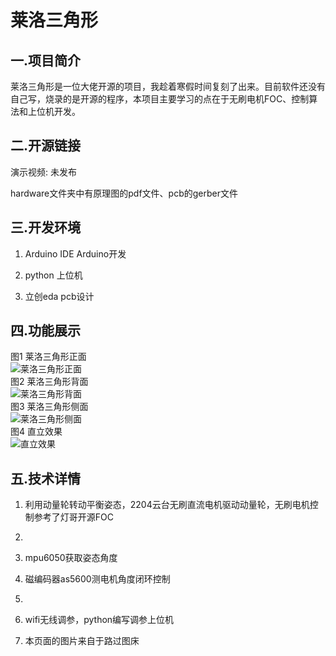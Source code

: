# 莱洛三角形  
## 一.项目简介
莱洛三角形是一位大佬开源的项目，我趁着寒假时间复刻了出来。目前软件还没有自己写，烧录的是开源的程序，本项目主要学习的点在于无刷电机FOC、控制算法和上位机开发。
## 二.开源链接
演示视频:  未发布
  
hardware文件夹中有原理图的pdf文件、pcb的gerber文件
  
## 三.开发环境
1. Arduino IDE  Arduino开发  
  
2. python  上位机  
  
3. 立创eda pcb设计  
  
## 四.功能展示
图1 莱洛三角形正面  
![莱洛三角形正面](https://s4.ax1x.com/2022/02/27/bn4HHS.jpg)  
图2 莱洛三角形背面  
![莱洛三角形背面](https://s4.ax1x.com/2022/02/27/bn5jaD.jpg)  
图3 莱洛三角形侧面  
![莱洛三角形侧面](https://s4.ax1x.com/2022/02/27/bnIisP.jpg)  
图4 直立效果  
![直立效果](https://s4.ax1x.com/2022/02/27/bnIisP.jpg)  
 
## 五.技术详情  
1. 利用动量轮转动平衡姿态，2204云台无刷直流电机驱动动量轮，无刷电机控制参考了灯哥开源FOC  
2. 
3. mpu6050获取姿态角度  

5. 磁编码器as5600测电机角度闭环控制  
6. 
7. wifi无线调参，python编写调参上位机 

5. 本页面的图片来自于路过图床  
  


